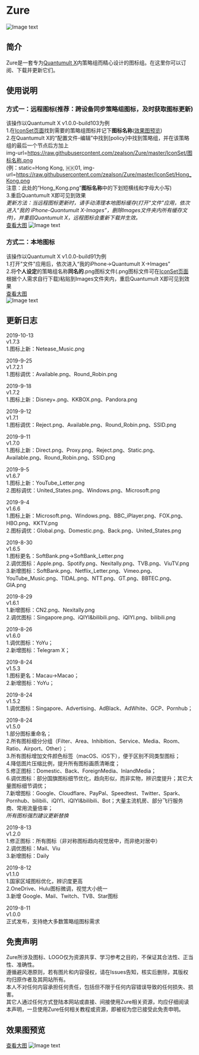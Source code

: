# Zure<br>
![Image text](https://raw.githubusercontent.com/zealson/Zure/master/Other/ZureLogo.png)
<br>

## 简介
Zure是一套专为[Quantumult X](https://github.com/crossutility/Quantumult-X/)内策略组而精心设计的图标组。在这里你可以订阅、下载并更新它们。<br>

## 使用说明
### 方式一：远程图标(推荐：跨设备同步策略组图标，及时获取图标更新)<br>
该操作以Quantumult X v1.0.0-build103为例<br>
1.在[IconSet页面](https://github.com/zealson/Zure/tree/master/IconSet)找到需要的策略组图标并记下**图标名称**([效果图预览](https://github.com/zealson/Zure#%E6%95%88%E6%9E%9C%E5%9B%BE%E9%A2%84%E8%A7%88))<br>
2.在Quantumult X的“配置文件-编辑”中找到[policy]中找到策略组，并在该策略组的最后一个节点后方加上<br>
img-url=https://raw.githubusercontent.com/zealson/Zure/master/IconSet/图标名称.png<br>
(例：<span>static=Hong Kong, 🇭🇰01, img-url=https://raw.githubusercontent.com/zealson/Zure/master/IconSet/Hong_Kong.png<br>
注意：此处的“Hong_Kong.png”**图标名称**中的下划短横线和字母大小写)<br>
3.重启Quantumult X即可见到效果<br>
*更新方法：当远程图标更新时，请手动清理本地图标缓存(打开“文件”应用，依次进入“我的 iPhone-Quantumult X-Images”，删除Images文件夹内所有缓存文件)，并重启Quantumult X，远程图标会重新下载并生效。*<br>
[查看大图](https://raw.githubusercontent.com/zealson/Zure/master/Other/Remote_Icon.png<br>)
![Image text](https://raw.githubusercontent.com/zealson/Zure/master/Other/Remote_Icon.png)

### 方式二：本地图标<br>
该操作以Quantumult X v1.0.0-build91为例<br>
1.打开"文件"应用后，依次进入“我的iPhone→Quantumult X→Images”<br>
2.将**个人设定**的策略组名称**同名的**.png图标文件(.png图标文件可在[IconSet页面](https://github.com/zealson/Zure/tree/master/IconSet)根据个人需求自行下载)粘贴到Images文件夹内，重启Quantumult X即可见到效果<br>
 [查看大图](https://raw.githubusercontent.com/zealson/Zure/master/Other/Local_Icon.png)<br>
![Image text](https://raw.githubusercontent.com/zealson/Zure/master/Other/Local_Icon.png)

 
## 更新日志
2019-10-13<br>
v1.7.3<br>
1.图标上新：Netease_Music.png<br>

2019-9-25<br>
v1.7.2.1<br>
1.图标调优：Available.png、Round_Robin.png<br>

2019-9-18<br>
v1.7.2<br>
1.图标上新：Disney+.png、KKBOX.png、Pandora.png<br>

2019-9-12<br>
v1.7.1<br>
1.图标调优：Reject.png、Available.png、Round_Robin.png、SSID.png<br>

2019-9-11<br>
v1.7.0<br>
1.图标上新：Direct.png、Proxy.png、Reject.png、Static.png、Available.png、Round_Robin.png、SSID.png<br>


2019-9-5<br>
v1.6.7<br>
1.图标上新：YouTube_Letter.png<br>
2.图标调优：United_States.png、Windows.png、Microsoft.png<br>

2019-9-4<br>
v1.6.6<br>
1.图标上新：Microsoft.png、Windows.png、BBC_iPlayer.png、FOX.png、HBO.png、KKTV.png<br>
2.图标调优：Global.png、Domestic.png、Back.png、United_States.png<br>

2019-8-30<br>
v1.6.5<br>
1.图标更名：SoftBank.png→SoftBank_Letter.png<br>
2.调优图标：Apple.png、Spotify.png、Nexitally.png、TVB.png、ViuTV.png<br>
3.新增图标：SoftBank.png、Netflix_Letter.png、Vimeo.png、YouTube_Music.png、TIDAL.png、NTT.png、GT.png、BBTEC.png、GIA.png<br>

2019-8-29<br>
v1.6.1<br>
1.新增图标：CN2.png、Nexitally.png<br>
2.调优图标：Singapore.png、iQIYI&bilibili.png、iQIYI.png、bilibili.png<br>

2019-8-26<br>
v1.6.0<br>
1.调优图标：YoYu；<br>
2.新增图标：Telegram X；<br>

2019-8-24<br>
v1.5.3<br>
1.图标更名：Macau→Macao；<br>
2.新增图标：YoYu；<br>

2019-8-24<br>
v1.5.2<br>
1.调优图标：Singapore、Advertising、AdBlack、AdWhite、GCP、Pornhub；<br>

2019-8-24<br>
v1.5.0<br>
1.部分图标重命名；<br>
2.所有图标细分分组（Filter、Area、Inhibition、Service、Media、Room、Ratio、Airport、Other）；<br>
3.所有图标增加文件颜色标签（macOS、iOS下），便于区别不同类型图标；<br>
4.降低图片压缩比例，提升所有图标画质清晰度；<br>
5.修正图标：Domestic、Back、ForeignMedia、InlandMedia；<br>
6.调优图标：部分国旗图标细节优化，趋向形似，而非实物，辨识度提升；其它大量图标细节调优；<br>
7.新增图标：Google、Cloudflare、PayPal、Speedtest、Twitter、Spark、Pornhub、bilibili、iQIYI、iQIYI&bilibili、Bot；大量主流机房、部分飞行服务商、常用流量倍率；<br>
*所有图标强烈建议更新替换*<br>

2019-8-13<br>
v1.2.0<br>
1.修正图标：所有图标（非对称图标趋向视觉居中，而非绝对居中）<br>
2.调优图标：Mail、Viu<br>
3.新增图标：Daily<br>

2019-8-12<br>
v1.1.0<br>
1.国家区域图标优化，辨识度更高<br>
2.OneDrive、Hulu图标微调，视觉大小统一<br>
3.新增 Google、Mail、Twitch、TVB、Star图标<br>

2019-8-11<br>
v1.0.0<br>
正式发布，支持绝大多数策略组图标需求<br>

## 免责声明
Zure所涉及图标、LOGO仅为资源共享、学习参考之目的，不保证其合法性、正当性、准确性。<br>
遵循避风港原则，若有图片和内容侵权，请在Issues告知，核实后删除，其版权均归原作者及其网站所有。<br>
本人不对任何内容承担任何责任，包括但不限于任何内容错误导致的任何损失、损害。<br>
其它人通过任何方式登陆本网站或直接、间接使用Zure相关资源，均应仔细阅读本声明，一旦使用Zure任何相关教程或资源，即被视为您已接受此免责申明。<br>

## 效果图预览
[查看大图](https://raw.githubusercontent.com/zealson/Zure/master/Other/Zure_Preview.png)
![Image text](https://raw.githubusercontent.com/zealson/Zure/master/Other/Zure_Preview.png)
